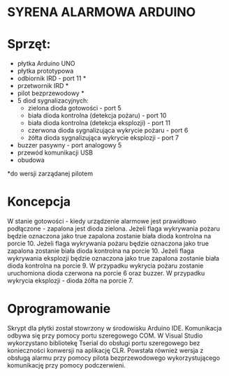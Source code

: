# SYRENA ALARMOWA ARDUINO
# Sprzęt: 
- płytka Arduino UNO 
- płytka prototypowa
- odbiornik IRD - port 11 *
- przetwornik IRD *
- pilot bezprzewodowy *
- 5 diod sygnalizacyjnych:
  - zielona dioda gotowości - port 5
  - biała dioda kontrolna (detekcja pożaru) - port 10
  - biała dioda kontrolna (detekcja eksplozji) - port 11
  - czerwona dioda sygnalizująca wykrycie pożaru - port 6
  - żółta dioda sygnalizująca wykrycie eksplozji - port 7 
- buzzer pasywny - port analogowy 5 
- przewód komunikacji USB
- obudowa 

*do wersji zarządanej pilotem 

# Koncepcja 
W stanie gotowości - kiedy urządzenie alarmowe jest prawidłowo podłączone - zapalona jest dioda zielona. Jeżeli flaga wykrywania pożaru będzie oznaczona jako true zapalona zostanie biała dioda kontrolna na porcie 10. Jeżeli flaga wykrywania pożaru będzie oznaczona jako true zapalona zostanie biała dioda kontrolna na porcie 10. Jeżeli flaga wykrywania eksplozji będzie oznaczona jako true zapalona zostanie biała dioda kontrolna na porcie 9. W przypadku wykrycia pożaru zostanie uruchomiona dioda czerwona na porcie 6 oraz buzzer. W przypadku wykrycia eksplozji - dioda żółta na porcie 7.

# Oprogramowanie
Skrypt dla płytki został stowrzony w środowisku Arduino IDE. Komunikacja odbywa się przy pomocy portu szeregowego COM.
W Visual Studio wykorzystano bibliotekę Tserial do obsługi portu szeregowego bez konieczności konwersji na aplikację CLR. Powstała również wersja z obsługą alarmu przy pomocy pilota bezprzewodowego wykorzystującego komunikację przy pomocy podczerwieni. 
